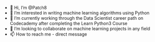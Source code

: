 - 👋 Hi, I’m @Patch8
- 👀 I’m interested in writing machine learning algorithms using Python
- 🌱 I’m currently working through the Data Scientist career path on Codecademy after completing the Learn Python3 Course
- 💞️ I’m looking to collaborate on machine learning projects in any field
- 📫 How to reach me - direct message

<!---
Patch8/Patch8 is a ✨ special ✨ repository because its `README.md` (this file) appears on your GitHub profile.
You can click the Preview link to take a look at your changes.
--->
